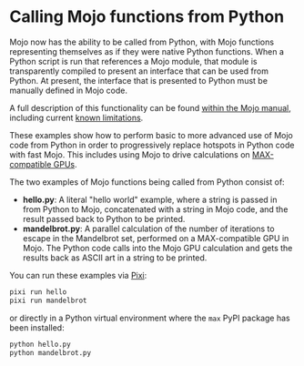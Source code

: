 # Calling Mojo functions from Python

Mojo now has the ability to be called from Python, with Mojo functions
representing themselves as if they were native Python functions. When a Python
script is run that references a Mojo module, that module is transparently
compiled to present an interface that can be used from Python. At present,
the interface that is presented to Python must be manually defined in Mojo
code.

A full description of this functionality can be found
[within the Mojo manual](https://docs.modular.com/mojo/manual/python/mojo-from-python/),
including current [known limitations](https://docs.modular.com/mojo/manual/python/mojo-from-python/#known-limitations).

These examples show how to perform basic to more advanced use of Mojo code from
Python in order to progressively replace hotspots in Python code with fast
Mojo. This includes using Mojo to drive calculations on
[MAX-compatible GPUs](https://docs.modular.com/max/faq/#gpu-requirements).  

The two examples of Mojo functions being called from Python consist of:

- **hello.py**: A literal "hello world" example, where a string is passed in
  from Python to Mojo, concatenated with a string in Mojo code, and the result
  passed back to Python to be printed.
- **mandelbrot.py**: A parallel calculation of the number of iterations to
  escape in the Mandelbrot set, performed on a MAX-compatible GPU in Mojo. The
  Python code calls into the Mojo GPU calculation and gets the results back as
  ASCII art in a string to be printed.

You can run these examples via [Pixi](https://pixi.sh):

```sh
pixi run hello
pixi run mandelbrot
```

or directly in a Python virtual environment where the `max` PyPI package has
been installed:

```sh
python hello.py
python mandelbrot.py
```

